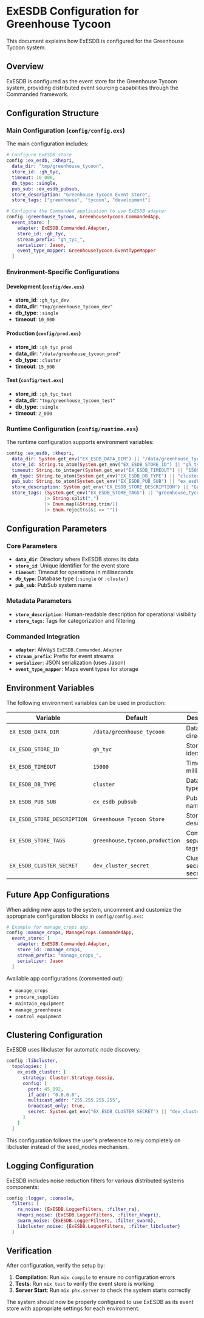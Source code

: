 # ExESDB Configuration for Greenhouse Tycoon

This document explains how ExESDB is configured for the Greenhouse Tycoon system.

## Overview

ExESDB is configured as the event store for the Greenhouse Tycoon system, providing distributed event sourcing capabilities through the Commanded framework.

## Configuration Structure

### Main Configuration (`config/config.exs`)

The main configuration includes:

```elixir
# Configure ExESDB store
config :ex_esdb, :khepri,
  data_dir: "tmp/greenhouse_tycoon",
  store_id: :gh_tyc,
  timeout: 10_000,
  db_type: :single,
  pub_sub: :ex_esdb_pubsub,
  store_description: "Greenhouse Tycoon Event Store",
  store_tags: ["greenhouse", "tycoon", "development"]

# Configure the Commanded application to use ExESDB adapter
config :greenhouse_tycoon, GreenhouseTycoon.CommandedApp,
  event_store: [
    adapter: ExESDB.Commanded.Adapter,
    store_id: :gh_tyc,
    stream_prefix: "gh_tyc_",
    serializer: Jason,
    event_type_mapper: GreenhouseTycoon.EventTypeMapper
  ]
```

### Environment-Specific Configurations

#### Development (`config/dev.exs`)
- **store_id**: `:gh_tyc_dev`
- **data_dir**: `"tmp/greenhouse_tycoon_dev"`
- **db_type**: `:single`
- **timeout**: `10_000`

#### Production (`config/prod.exs`)
- **store_id**: `:gh_tyc_prod`
- **data_dir**: `"/data/greenhouse_tycoon_prod"`
- **db_type**: `:cluster`
- **timeout**: `15_000`

#### Test (`config/test.exs`)
- **store_id**: `:gh_tyc_test`
- **data_dir**: `"tmp/greenhouse_tycoon_test"`
- **db_type**: `:single`
- **timeout**: `2_000`

### Runtime Configuration (`config/runtime.exs`)

The runtime configuration supports environment variables:

```elixir
config :ex_esdb, :khepri,
  data_dir: System.get_env("EX_ESDB_DATA_DIR") || "/data/greenhouse_tycoon",
  store_id: String.to_atom(System.get_env("EX_ESDB_STORE_ID") || "gh_tyc"),
  timeout: String.to_integer(System.get_env("EX_ESDB_TIMEOUT") || "15000"),
  db_type: String.to_atom(System.get_env("EX_ESDB_DB_TYPE") || "cluster"),
  pub_sub: String.to_atom(System.get_env("EX_ESDB_PUB_SUB") || "ex_esdb_pubsub"),
  store_description: System.get_env("EX_ESDB_STORE_DESCRIPTION") || "Greenhouse Tycoon Store",
  store_tags: (System.get_env("EX_ESDB_STORE_TAGS") || "greenhouse,tycoon,production")
              |> String.split(",")
              |> Enum.map(&String.trim/1)
              |> Enum.reject(&(&1 == ""))
```

## Configuration Parameters

### Core Parameters

- **`data_dir`**: Directory where ExESDB stores its data
- **`store_id`**: Unique identifier for the event store
- **`timeout`**: Timeout for operations in milliseconds
- **`db_type`**: Database type (`:single` or `:cluster`)
- **`pub_sub`**: PubSub system name

### Metadata Parameters

- **`store_description`**: Human-readable description for operational visibility
- **`store_tags`**: Tags for categorization and filtering

### Commanded Integration

- **`adapter`**: Always `ExESDB.Commanded.Adapter`
- **`stream_prefix`**: Prefix for event streams
- **`serializer`**: JSON serialization (uses Jason)
- **`event_type_mapper`**: Maps event types for storage

## Environment Variables

The following environment variables can be used in production:

| Variable | Default | Description |
|----------|---------|-------------|
| `EX_ESDB_DATA_DIR` | `/data/greenhouse_tycoon` | Data directory |
| `EX_ESDB_STORE_ID` | `gh_tyc` | Store identifier |
| `EX_ESDB_TIMEOUT` | `15000` | Timeout in milliseconds |
| `EX_ESDB_DB_TYPE` | `cluster` | Database type |
| `EX_ESDB_PUB_SUB` | `ex_esdb_pubsub` | PubSub name |
| `EX_ESDB_STORE_DESCRIPTION` | `Greenhouse Tycoon Store` | Store description |
| `EX_ESDB_STORE_TAGS` | `greenhouse,tycoon,production` | Comma-separated tags |
| `EX_ESDB_CLUSTER_SECRET` | `dev_cluster_secret` | Cluster security secret |

## Future App Configurations

When adding new apps to the system, uncomment and customize the appropriate configuration blocks in `config/config.exs`:

```elixir
# Example for manage_crops app
config :manage_crops, ManageCrops.CommandedApp,
  event_store: [
    adapter: ExESDB.Commanded.Adapter,
    store_id: :manage_crops,
    stream_prefix: "manage_crops_",
    serializer: Jason
  ]
```

Available app configurations (commented out):
- `manage_crops`
- `procure_supplies`
- `maintain_equipment`
- `manage_greenhouse`
- `control_equipment`

## Clustering Configuration

ExESDB uses libcluster for automatic node discovery:

```elixir
config :libcluster,
  topologies: [
    ex_esdb_cluster: [
      strategy: Cluster.Strategy.Gossip,
      config: [
        port: 45_892,
        if_addr: "0.0.0.0",
        multicast_addr: "255.255.255.255",
        broadcast_only: true,
        secret: System.get_env("EX_ESDB_CLUSTER_SECRET") || "dev_cluster_secret"
      ]
    ]
  ]
```

This configuration follows the user's preference to rely completely on libcluster instead of the seed_nodes mechanism.

## Logging Configuration

ExESDB includes noise reduction filters for various distributed systems components:

```elixir
config :logger, :console,
  filters: [
    ra_noise: {ExESDB.LoggerFilters, :filter_ra},
    khepri_noise: {ExESDB.LoggerFilters, :filter_khepri},
    swarm_noise: {ExESDB.LoggerFilters, :filter_swarm},
    libcluster_noise: {ExESDB.LoggerFilters, :filter_libcluster}
  ]
```

## Verification

After configuration, verify the setup by:

1. **Compilation**: Run `mix compile` to ensure no configuration errors
2. **Tests**: Run `mix test` to verify the event store is working
3. **Server Start**: Run `mix phx.server` to check the system starts correctly

The system should now be properly configured to use ExESDB as its event store with appropriate settings for each environment.
